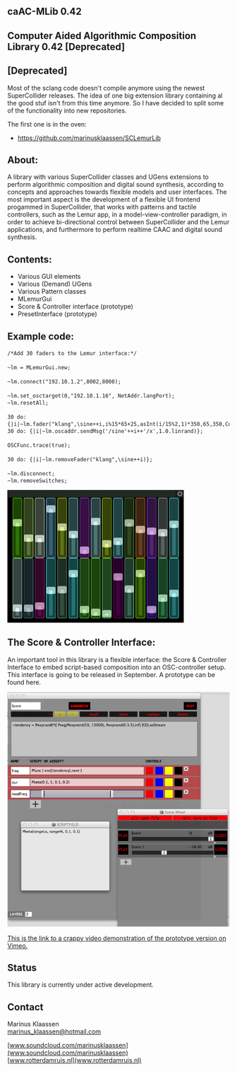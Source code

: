 **caAC-MLib 0.42**
---
**Computer Aided Algorithmic Composition Library 0.42 [Deprecated]**
---

**[Deprecated]**
---
Most of the sclang code doesn't compile anymore using the newest SuperCollider releases. The idea of one big extension library containing al the good stuf isn't  from this time anymore. So I have decided to split some of the functionality into new repositories. 

The first one is in the oven: 
- https://github.com/marinusklaassen/SCLemurLib

**About:**
---

A library with various SuperCollider classes and UGens extensions to perform algorithmic composition and digital sound synthesis, according to concepts and approaches towards flexible models and user interfaces. The most important aspect is the development of a flexible UI frontend progammed in SuperCollider, that works with patterns and tactile controllers, such as the Lemur app, in a model-view-controller paradigm, in order to achieve bi-directional control between SuperCollider and the Lemur applications, and furthermore to perform realtime CAAC and digital sound synthesis.    



**Contents:**
---
 
- Various GUI elements  
- Various (Demand) UGens  
- Various Pattern classes   
- MLemurGui  
- Score & Controller interface (prototype) 
- PresetInterface (prototype) 



**Example code:**  
---
    
    /*Add 30 faders to the Lemur interface:*/
    
    ~lm = MLemurGui.new; 
     
    ~lm.connect("192.10.1.2",8002,8000);    

    ~lm.set_osctarget(0,"192.10.1.16", NetAddr.langPort);   
    ~lm.resetAll;
    
    30 do: {|i|~lm.fader("klang",\sine++i,i%15*65+25,asInt(i/15%2,1)*350,65,350,Color.rand)};
    30 do: {|i|~lm.oscaddr.sendMsg('/sine'++i++'/x',1.0.linrand)}; 
 
    OSCFunc.trace(true);

    30 do: {|i|~lm.removeFader("klang",\sine++i)}; 

    ~lm.disconnect;
    ~lm.removeSwitches;



<img src="/Lemur/HelpSource/Classes/lpict.png" alt="Build Interface" width="400" height="300">



**The Score & Controller Interface:**
---
An important tool in this library is a flexible interface: the Score & Controller Interface to embed script-based composition into an OSC-controller setup. This interface is going to be released in September. A prototype can be found here. 

<img src="ScoreMixerOverview.png" alt="score & mixer overview" >




[This is the link to a crappy video demonstration of the prototype version on Vimeo.](https://vimeo.com/68702753/) 



**Status**
---
This library is currently under active development. 



**Contact**
---

Marinus Klaassen  
marinus_klaassen@hotmail.com 

[www.soundcloud.com/marinusklaassen](www.soundcloud.com/marinusklaassen)  
[www.rotterdamruis.nl](www.rotterdamruis.nl)








